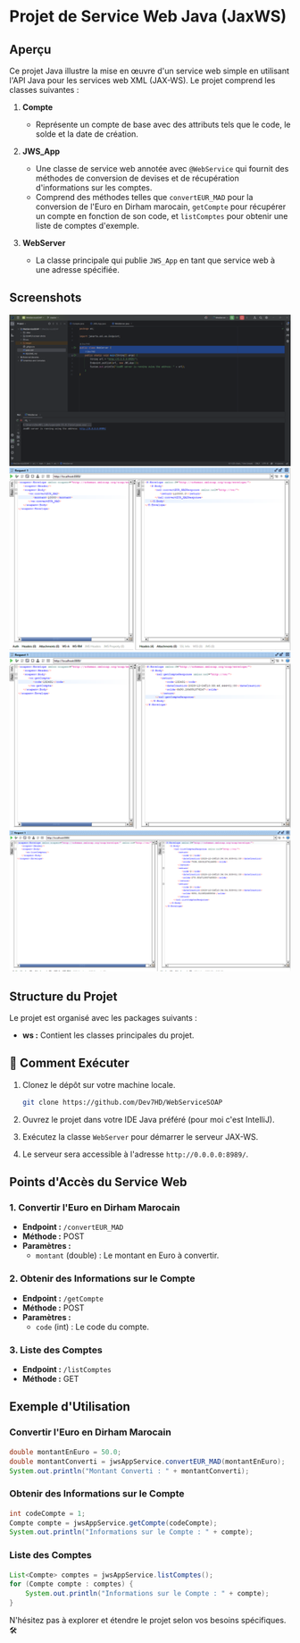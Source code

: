 # Projet de Service Web Java (JaxWS)

## Aperçu
Ce projet Java illustre la mise en œuvre d'un service web simple en utilisant l'API Java pour les services web XML (JAX-WS). Le projet comprend les classes suivantes :

1. **Compte**
    - Représente un compte de base avec des attributs tels que le code, le solde et la date de création.

2. **JWS_App**
    - Une classe de service web annotée avec `@WebService` qui fournit des méthodes de conversion de devises et de récupération d'informations sur les comptes.
    - Comprend des méthodes telles que `convertEUR_MAD` pour la conversion de l'Euro en Dirham marocain, `getCompte` pour récupérer un compte en fonction de son code, et `listComptes` pour obtenir une liste de comptes d'exemple.

3. **WebServer**
    - La classe principale qui publie `JWS_App` en tant que service web à une adresse spécifiée.

## Screenshots
![Demarrage du serveur](./screenshots/Demarrageduserveur.png)
![Convertion du EUR vers MAD](./screenshots/convertEUR_MAD.png)
![Methode getCompte](./screenshots/getCompte.png)
![Methode listComptes](./screenshots/listComptes.png)


## Structure du Projet
Le projet est organisé avec les packages suivants :

- **ws :** Contient les classes principales du projet.

## 🚀 Comment Exécuter
1. Clonez le dépôt sur votre machine locale.
   ```bash
   git clone https://github.com/Dev7HD/WebServiceSOAP
   ```

2. Ouvrez le projet dans votre IDE Java préféré (pour moi c'est IntelliJ).

3. Exécutez la classe `WebServer` pour démarrer le serveur JAX-WS.

4. Le serveur sera accessible à l'adresse `http://0.0.0.0:8989/`.

## Points d'Accès du Service Web

### 1. Convertir l'Euro en Dirham Marocain
- **Endpoint :** `/convertEUR_MAD`
- **Méthode :** POST
- **Paramètres :**
  - `montant` (double) : Le montant en Euro à convertir.

### 2. Obtenir des Informations sur le Compte
- **Endpoint :** `/getCompte`
- **Méthode :** POST
- **Paramètres :**
  - `code` (int) : Le code du compte.

### 3. Liste des Comptes
- **Endpoint :** `/listComptes`
- **Méthode :** GET

## Exemple d'Utilisation

### Convertir l'Euro en Dirham Marocain
```java
double montantEnEuro = 50.0;
double montantConverti = jwsAppService.convertEUR_MAD(montantEnEuro);
System.out.println("Montant Converti : " + montantConverti);
```

### Obtenir des Informations sur le Compte
```java
int codeCompte = 1;
Compte compte = jwsAppService.getCompte(codeCompte);
System.out.println("Informations sur le Compte : " + compte);
```

### Liste des Comptes
```java
List<Compte> comptes = jwsAppService.listComptes();
for (Compte compte : comptes) {
    System.out.println("Informations sur le Compte : " + compte);
}
```

N'hésitez pas à explorer et étendre le projet selon vos besoins spécifiques. 🛠️
